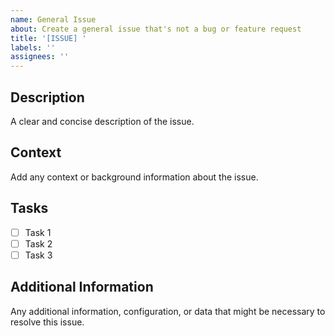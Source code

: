 ```yaml
---
name: General Issue
about: Create a general issue that's not a bug or feature request
title: '[ISSUE] '
labels: ''
assignees: ''
---
```


## Description
A clear and concise description of the issue.

## Context
Add any context or background information about the issue.

## Tasks
- [ ] Task 1
- [ ] Task 2
- [ ] Task 3

## Additional Information
Any additional information, configuration, or data that might be necessary to resolve this issue. 
